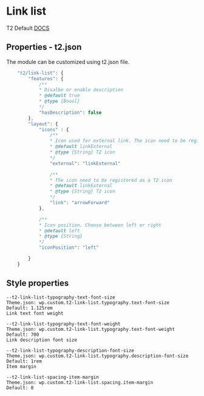 # Link list

T2 Default [DOCS](https://t2.teft.io/blocks/link-list/)

## Properties - t2.json
The module can be customized using t2.json file.

```js t2.js
	"t2/link-list": {
		"features": {
			/**
			* Disalbe or enable description
			* @default true
			* @type {Boool}
			*/
			"hasDescription": false
		},
		"layout": {
			"icons" : {
				/**
				* Icon used for external link. The icon need to be registered as a T2 icon.
				* @default linkExternal
				* @type {String} T2 icon
				*/
				"external": "linkExternal"

				/**
				* The icon need to be registered as a T2 icon
				* @default linkExternal
				* @type {String} T2 icon
				*/
				"link": "arrowForward"
			},

			/**
			* Icon position. Choose between left or right
			* @default left
			* @type {String}
			*/
			"iconPosition": "left"

		}
	}
```


## Style properties

```
--t2-link-list-typography-text-font-size
Theme.json: wp.custom.t2-link-list.typography.text-font-size
Default: 1.125rem
Link text font weight
```

```
--t2-link-list-typography-text-font-weight
Theme.json: wp.custom.t2-link-list.typography.text-font-weight
Default: 700
Link description font size
```

```
--t2-link-list-typography-description-font-size
Theme.json: wp.custom.t2-link-list.typography.description-font-size
Default: 1rem
Item margin
```

```
--t2-link-list-spacing-item-margin
Theme.json: wp.custom.t2-link-list.spacing.item-margin
Default: 0
```
